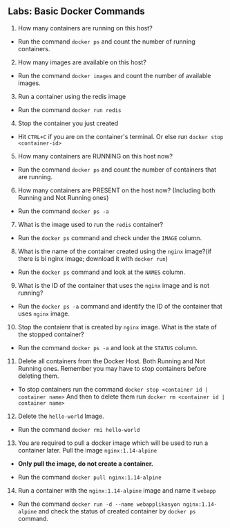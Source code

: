 ## Labs: Basic Docker Commands

1. How many containers are running on this host?

* Run the command `docker ps` and count the number of running containers.

2. How many images are available on this host?

* Run the command `docker images` and count the number of available images.

3. Run a container using the redis image

* Run the command `docker run redis`

4. Stop the container you just created

* Hit `CTRL+C` if you are on the container's terminal. Or else run `docker stop <container-id>`

5. How many containers are RUNNING on this host now?

* Run the command `docker ps` and count the number of containers that are running.

6. How many containers are PRESENT on the host now? (Including both Running and Not Running ones)

* Run the command `docker ps -a`

7. What is the image used to run the `redis` container?

* Run the `docker ps` command and check under the `IMAGE` column.

8. What is the name of the container created using the `nginx` image?(if there is bi nginx image; download it with `docker run`)

* Run the `docker ps` command and look at the `NAMES` column.

9. What is the ID of the container that uses the `nginx` image and is not running?


* Run the `docker ps -a` command and identify the ID of the container that uses `nginx` image.

10. Stop the contaienr that is created by `nginx` image. What is the state of the stopped container?

* Run the command `docker ps -a` and look at the `STATUS` column.

11. Delete all containers from the Docker Host. Both Running and Not Running ones. Remember you may have to stop containers before deleting them.

* To stop containers run the command `docker stop <container id | container name>`
And then to delete them run `docker rm <container id | container name>`

12. Delete the `hello-world` Image.

* Run the command `docker rmi hello-world`

13. You are required to pull a docker image which will be used to run a container later. Pull the image `nginx:1.14-alpine`

- **Only pull the image, do not create a container.**

* Run the command `docker pull nginx:1.14-alpine`

14. Run a container with the `nginx:1.14-alpine` image and name it `webapp`

* Run the command `docker run -d --name webapplikasyon nginx:1.14-alpine` and check the status of created container by `docker ps` command.
